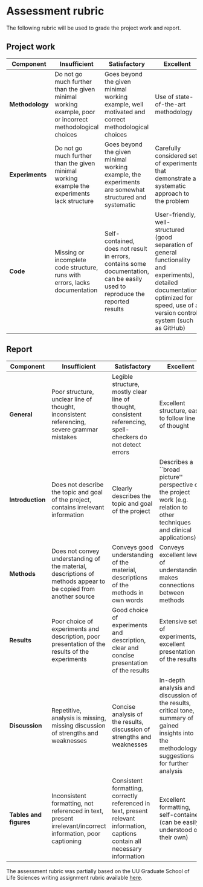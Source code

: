 # Assessment rubric

The following rubric will be used to grade the project work and report.

## Project work
Component  | Insufficient | Satisfactory | Excellent
--- | --- | --- | ---
**Methodology** | Do not go much further than the given minimal working example, poor or incorrect methodological choices |  Goes beyond the given minimal working example, well motivated and correct methodological choices | Use of state-of-the-art methodology
**Experiments** | Do not go much further than the given minimal working example the experiments lack structure |  Goes beyond the given minimal working example, the experiments are somewhat structured and systematic | Carefully considered set of experiments that demonstrate a systematic approach to the problem
**Code** | Missing or incomplete code structure, runs with errors, lacks documentation | Self-contained, does not result in errors, contains some documentation, can be easily used to reproduce the reported results | User-friendly, well-structured (good separation of general functionality and experiments), detailed documentation, optimized for speed, use of a version control system (such as GitHub)

## Report
Component  | Insufficient | Satisfactory | Excellent
--- | --- | --- | ---
**General** | Poor structure, unclear line of thought, inconsistent referencing, severe grammar mistakes | Legible structure, mostly clear line of thought, consistent referencing, spell-checkers do not detect errors | Excellent structure, easy to follow line of thought 
**Introduction** | Does not describe the topic and goal of the project, contains irrelevant information | Clearly describes the topic and goal of the project | Describes a ``broad picture'' perspective of the project work (e.g. relation to other techniques and clinical applications)
**Methods** | Does not convey understanding of the material, descriptions of methods appear to be copied from another source | Conveys good understanding of the material, descriptions of the methods in own words | Conveys excellent level of understanding, makes connections between methods
**Results** | Poor choice of experiments and description, poor presentation of the results of the experiments | Good choice of experiments and description, clear and concise presentation of the results | Extensive set of experiments, excellent presentation of the results 
**Discussion** | Repetitive, analysis is missing, missing discussion of strengths and weaknesses | Concise analysis of the results, discussion of strengths and weaknesses | In-depth analysis and discussion of the results, critical tone, summary of gained insights into the methodology, suggestions for further analysis 
**Tables and figures** | Inconsistent formatting, not referenced in text, present irrelevant/incorrect information, poor captioning | Consistent formatting, correctly referenced in text, present relevant information, captions contain all necessary information | Excellent formatting, self-contained (can be easily understood on their own) 

The assessment rubric was partially based on the UU Graduate School of Life Sciences writing assignment rubric available [here](http://rubric.gsls-uu.nl/rubrics/rubric-writing-assignment).